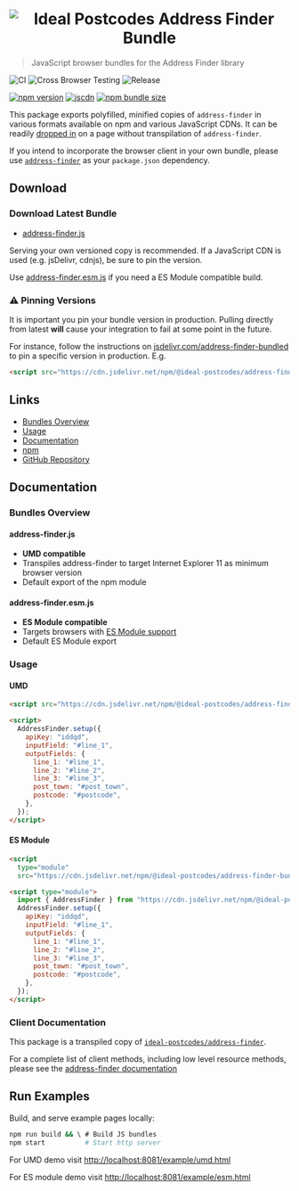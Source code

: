 <h1 align="center">
  <img src="https://img.ideal-postcodes.co.uk/Address%20Finder%20Logo@3x.png" alt="Ideal Postcodes Address Finder Bundle">
</h1>

> JavaScript browser bundles for the Address Finder library

![CI](https://github.com/ideal-postcodes/address-finder-bundled/workflows/CI/badge.svg)
![Cross Browser Testing](https://github.com/ideal-postcodes/address-finder-bundled/workflows/Cross%20Browser%20Testing/badge.svg)
![Release](https://github.com/ideal-postcodes/address-finder-bundled/workflows/Release/badge.svg)

[![npm version](https://badge.fury.io/js/%40ideal-postcodes%2Faddress-finder-bundled.svg)](https://badge.fury.io/js/%40ideal-postcodes%2Faddress-finder-bundled)
[![jscdn](https://badgen.net/jsdelivr/v/npm/@ideal-postcodes/address-finder-bundled)](https://cdn.jsdelivr.net/npm/@ideal-postcodes/address-finder-bundled/dist/)
[![npm bundle size](https://img.shields.io/bundlephobia/minzip/@ideal-postcodes/address-finder)](https://bundlephobia.com/result?p=@ideal-postcodes/address-finder)

This package exports polyfilled, minified copies of `address-finder` in various formats available on npm and various JavaScript CDNs. It can be readily [dropped in](#usage) on a page without transpilation of `address-finder`.

If you intend to incorporate the browser client in your own bundle, please use [`address-finder`](https://github.com/ideal-postcodes/address-finder) as your `package.json` dependency.

## Download

### Download Latest Bundle

- [address-finder.js](https://cdn.jsdelivr.net/npm/@ideal-postcodes/address-finder-bundled/dist/address-finder.js)

Serving your own versioned copy is recommended. If a JavaScript CDN is used (e.g. jsDelivr, cdnjs), be sure to pin the version.

Use [address-finder.esm.js](https://cdn.jsdelivr.net/npm/@ideal-postcodes/address-finder-bundled/dist/address-finder.esm.js) if you need a ES Module compatible build.

### ⚠️ Pinning Versions

It is important you pin your bundle version in production. Pulling directly from latest **will** cause your integration to fail at some point in the future.

For instance, follow the instructions on [jsdelivr.com/address-finder-bundled](https://www.jsdelivr.com/package/npm/@ideal-postcodes/address-finder-bundled) to pin a specific version in production.  E.g.

```html
<script src="https://cdn.jsdelivr.net/npm/@ideal-postcodes/address-finder-bundled@1.0.1/dist/address-finder.js"></script>
```

## Links

- [Bundles Overview](#bundles-overview)
- [Usage](#usage)
- [Documentation](https://address-finder.ideal-postcodes.dev/)
- [npm](https://www.npmjs.com/package/@ideal-postcodes/address-finder-bundled)
- [GitHub Repository](https://github.com/ideal-postcodes/address-finder-bundled)

## Documentation

### Bundles Overview

#### address-finder.js

- **UMD compatible**
- Transpiles address-finder to target Internet Explorer 11 as minimum browser version
- Default export of the npm module

#### address-finder.esm.js

- **ES Module compatible**
- Targets browsers with [ES Module support](https://caniuse.com/#search=module)
- Default ES Module export

### Usage

#### UMD

```html
<script src="https://cdn.jsdelivr.net/npm/@ideal-postcodes/address-finder-bundled@2.0.0/dist/address-finder.js"></script>

<script>
  AddressFinder.setup({
    apiKey: "iddqd",
    inputField: "#line_1",
    outputFields: {
      line_1: "#line_1",
      line_2: "#line_2",
      line_3: "#line_3",
      post_town: "#post_town",
      postcode: "#postcode",
    },
  });
</script>
```

#### ES Module

```html
<script
  type="module"
  src="https://cdn.jsdelivr.net/npm/@ideal-postcodes/address-finder-bundled@2.0.0/dist/address-finder.esm.js"></script>

<script type="module">
  import { AddressFinder } from "https://cdn.jsdelivr.net/npm/@ideal-postcodes/address-finder-bundled@2.0.0/dist/address-finder.esm.js";
  AddressFinder.setup({
    apiKey: "iddqd",
    inputField: "#line_1",
    outputFields: {
      line_1: "#line_1",
      line_2: "#line_2",
      line_3: "#line_3",
      post_town: "#post_town",
      postcode: "#postcode",
    },
  });
</script>
```

### Client Documentation

This package is a transpiled copy of [`ideal-postcodes/address-finder`](https://github.com/ideal-postcodes/address-finder).

For a complete list of client methods, including low level resource methods, please see the [address-finder documentation](https://address-finder.ideal-postcodes.dev/#documentation)

## Run Examples

Build, and serve example pages locally:

```bash
npm run build && \ # Build JS bundles
npm start          # Start http server
```

For UMD demo visit [http://localhost:8081/example/umd.html](http://localhost:8081/example/umd.html)

For ES module demo visit [http://localhost:8081/example/esm.html](http://localhost:8081/example/esm.html)
